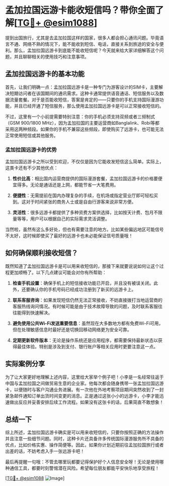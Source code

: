 # 孟加拉国远游卡能收短信吗？带你全面了解[[TG💪+ @esim1088](https://t.me/s/esim1088)]

提到出国旅行，尤其是去孟加拉国这样的国家，很多人都会担心通讯问题。毕竟语言不通、网络不熟的情况下，能不能收到短信、电话，直接关系到旅途的安全与便利。那么，孟加拉国远游卡到底能不能收短信呢？今天就来给大家详细解答这个问题，并且聊聊相关的使用技巧和注意事项。

## 孟加拉国远游卡的基本功能

首先，让我们明确一点：孟加拉国远游卡是一种专门为游客设计的SIM卡，主要解决短期访问者在该国期间的通讯需求。这种卡通常提供语音通话、短信服务以及数据流量套餐。对于是否能收短信，答案是肯定的——只要你的手机支持国际漫游功能，并且已经开通了短信服务，那么使用孟加拉国远游卡是可以正常接收短信的。

不过，这里有一个小前提需要特别注意：你的手机必须支持双频或者三频制式（GSM 900/1800 MHz），因为孟加拉国的主要运营商如Banglalink、Robi等都采用这两种频段。如果你的手机不兼容这些频段，即使购买了远游卡，也可能无法正常使用短信或其他服务。

### 孟加拉国远游卡的优势

孟加拉国远游卡之所以受到欢迎，不仅仅是因为它能收发短信这么简单。实际上，这类卡还有不少其他优点：

1. **性价比高**：相比国内运营商提供的国际漫游套餐，孟加拉国远游卡的价格要便宜得多。无论是通话还是上网，都能节省一大笔费用。
   
2. **便捷性**：无需提前在国内办理复杂的手续，在机场或指定营业厅即可轻松买到。这对于时间紧张的商务人士或是自由行游客来说非常方便。

3. **灵活性**：很多远游卡都提供了多种资费方案供选择，比如按天计费、包月不限量等等，用户可以根据自己的实际需求灵活调整。

当然啦，虽然有这么多好处，但也有需要注意的地方。比如某些偏远地区可能信号不太好，这时候即使买了最好的远游卡也未必能保证信号质量哦！

## 如何确保顺利接收短信？

既然知道了孟加拉国远游卡是可以用来收短信的，那接下来就要说说如何让这个过程更加顺畅了。以下几点建议可能会对你有所帮助：

1. **检查手机设置**：确保手机上的短信接收功能已开启，并且没有被误关闭。此外，还要确认你的手机号码已经成功注册到了新买的远游卡上。

2. **联系客服咨询**：如果发现短信仍然无法正常接收，不妨直接拨打当地运营商的客服热线询问情况。有时候可能是由于技术故障导致的问题，及时联系客服往往能得到快速解决。

3. **避免使用公共Wi-Fi发送重要信息**：虽然现在大多数地方都有免费Wi-Fi可用，但在处理敏感信息时最好还是切换回移动网络更为安全可靠。

4. **定期更新软件版本**：无论是操作系统还是应用程序，都需要保持最新状态以获得最佳体验。特别是涉及到支付、银行账户等相关应用时更要注意这一点。

## 实际案例分享

为了让大家更好地理解上述内容，这里给大家举个例子吧！小李是一名经常往返于中国与孟加拉国之间做贸易生意的企业家。他每次都会随身携带一张孟加拉国远游卡，以便随时与客户沟通业务进展。有一次他在外地考察项目期间突然收到了一封紧急邮件通知订单出货时间变更的消息。正是通过这张小小的远游卡，小李才能迅速做出反应并妥善安排后续工作流程。如果没有这张卡的话，后果简直不敢想象！

## 总结一下

综上所述，孟加拉国远游卡确实是可以用来收短信的，只要你按照正确的方法操作并且注意一些细节问题。同时，这种卡片还具备许多传统国际漫游服务所不具备的优点，比如价格实惠、操作简便等。因此，如果你计划近期前往孟加拉国旅行或者出差的话，不妨考虑入手一张远游卡吧！

最后再提醒一句哦：不管去哪里玩都要记得保护好个人信息安全呀！无论是使用哪种通信工具，都要时刻警惕潜在风险。希望每位朋友都能平安快乐地享受旅程！

[[TG💪+ @esim1088](https://t.me/s/esim1088) ![Image](https://i.postimg.cc/4NQfJmqS/Snipaste-2025-05-13-00-14-12.png)]